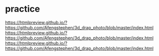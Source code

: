 # practice
https://htmlpreview.github.io/?https://github.com/Afengstephen/3d_drap_photo/blob/master/index.html
https://htmlpreview.github.io/?https://github.com/Afengstephen/3d_drap_photo/blob/master/index.html
https://htmlpreview.github.io/?https://github.com/Afengstephen/3d_drap_photo/blob/master/index.html
